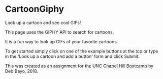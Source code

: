 # CartoonGiphy
Look up a cartoon and see cool GIFs!

This page uses the GIPHY API to search for cartoons.

It is a fun way to look up GIFs of your favorite cartoons.

To get started simply click on one of the example buttons at the top or type in the 'Look up a cartoon and add a button' form and click Submit.

This was created as an assignment for the UNC Chapel Hill Bootcamp by Deb Bayo, 2018.
